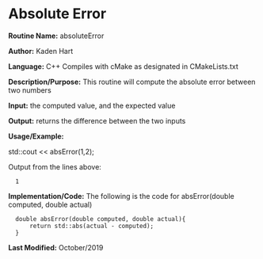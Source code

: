 # Absolute Error

**Routine Name:**           absoluteError

**Author:** Kaden Hart

**Language:** C++ Compiles with cMake as designated in CMakeLists.txt

**Description/Purpose:** This routine will compute the absolute error between two numbers

**Input:** the computed value, and the expected value

**Output:** returns the difference between the two inputs

**Usage/Example:**

std::cout << absError(1,2);

Output from the lines above:

      1

**Implementation/Code:** The following is the code for absError(double computed, double actual)

      double absError(double computed, double actual){
          return std::abs(actual - computed);
      }


**Last Modified:** October/2019
